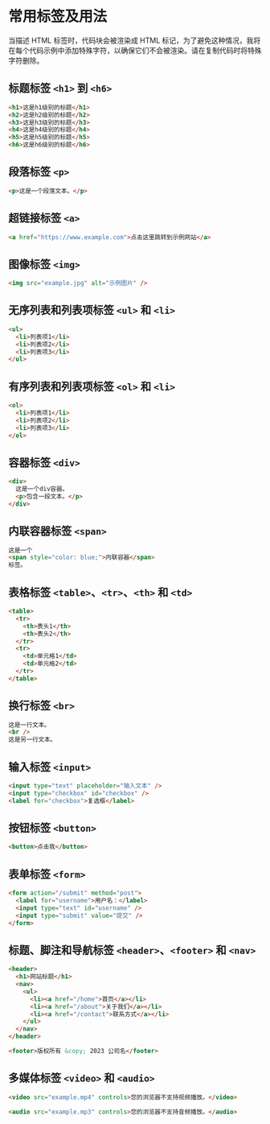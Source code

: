 # 常用标签及用法

当描述 HTML 标签时，代码块会被渲染成 HTML 标记，为了避免这种情况，我将在每个代码示例中添加特殊字符，以确保它们不会被渲染。请在复制代码时将特殊字符删除。

## 标题标签 `<h1>` 到 `<h6>`

```html
<h1>这是h1级别的标题</h1>
<h2>这是h2级别的标题</h2>
<h3>这是h3级别的标题</h3>
<h4>这是h4级别的标题</h4>
<h5>这是h5级别的标题</h5>
<h6>这是h6级别的标题</h6>
```

## 段落标签 `<p>`

```html
<p>这是一个段落文本。</p>
```

## 超链接标签 `<a>`

```html
<a href="https://www.example.com">点击这里跳转到示例网站</a>
```

## 图像标签 `<img>`

```html
<img src="example.jpg" alt="示例图片" />
```

## 无序列表和列表项标签 `<ul>` 和 `<li>`

```html
<ul>
  <li>列表项1</li>
  <li>列表项2</li>
  <li>列表项3</li>
</ul>
```

## 有序列表和列表项标签 `<ol>` 和 `<li>`

```html
<ol>
  <li>列表项1</li>
  <li>列表项2</li>
  <li>列表项3</li>
</ol>
```

## 容器标签 `<div>`

```html
<div>
  这是一个div容器。
  <p>包含一段文本。</p>
</div>
```

## 内联容器标签 `<span>`

```html
这是一个
<span style="color: blue;">内联容器</span>
标签。
```

## 表格标签 `<table>`、`<tr>`、`<th>` 和 `<td>`

```html
<table>
  <tr>
    <th>表头1</th>
    <th>表头2</th>
  </tr>
  <tr>
    <td>单元格1</td>
    <td>单元格2</td>
  </tr>
</table>
```

## 换行标签 `<br>`

```html
这是一行文本。
<br />
这是另一行文本。
```

## 输入标签 `<input>`

```html
<input type="text" placeholder="输入文本" />
<input type="checkbox" id="checkbox" />
<label for="checkbox">复选框</label>
```

## 按钮标签 `<button>`

```html
<button>点击我</button>
```

## 表单标签 `<form>`

```html
<form action="/submit" method="post">
  <label for="username">用户名：</label>
  <input type="text" id="username" />
  <input type="submit" value="提交" />
</form>
```

## 标题、脚注和导航标签 `<header>`、`<footer>` 和 `<nav>`

```html
<header>
  <h1>网站标题</h1>
  <nav>
    <ul>
      <li><a href="/home">首页</a></li>
      <li><a href="/about">关于我们</a></li>
      <li><a href="/contact">联系方式</a></li>
    </ul>
  </nav>
</header>

<footer>版权所有 &copy; 2023 公司名</footer>
```

## 多媒体标签 `<video>` 和 `<audio>`

```html
<video src="example.mp4" controls>您的浏览器不支持视频播放。</video>

<audio src="example.mp3" controls>您的浏览器不支持音频播放。</audio>
```
